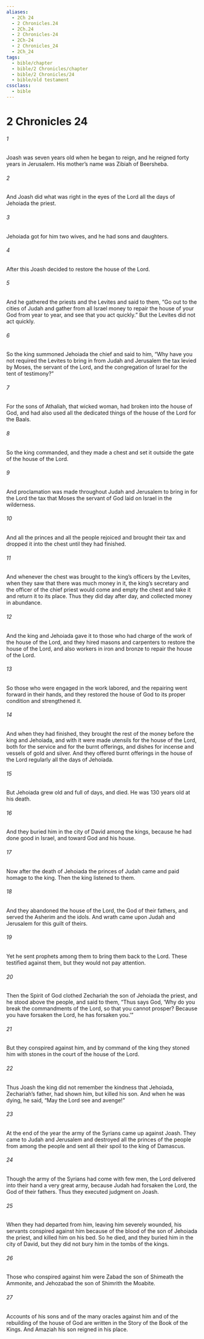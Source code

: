 ```yaml
---
aliases:
  - 2Ch 24
  - 2 Chronicles.24
  - 2Ch.24
  - 2 Chronicles-24
  - 2Ch-24
  - 2 Chronicles_24
  - 2Ch_24
tags:
  - bible/chapter
  - bible/2 Chronicles/chapter
  - bible/2 Chronicles/24
  - bible/old testament
cssclass:
  - bible
---
```


# 2 Chronicles 24

###### 1
Joash was seven years old when he began to reign, and he reigned forty years in Jerusalem. His mother’s name was Zibiah of Beersheba.
###### 2
And Joash did what was right in the eyes of the Lord all the days of Jehoiada the priest.
###### 3
Jehoiada got for him two wives, and he had sons and daughters.
###### 4
After this Joash decided to restore the house of the Lord.
###### 5
And he gathered the priests and the Levites and said to them, “Go out to the cities of Judah and gather from all Israel money to repair the house of your God from year to year, and see that you act quickly.” But the Levites did not act quickly.
###### 6
So the king summoned Jehoiada the chief and said to him, “Why have you not required the Levites to bring in from Judah and Jerusalem the tax levied by Moses, the servant of the Lord, and the congregation of Israel for the tent of testimony?”
###### 7
For the sons of Athaliah, that wicked woman, had broken into the house of God, and had also used all the dedicated things of the house of the Lord for the Baals.
###### 8
So the king commanded, and they made a chest and set it outside the gate of the house of the Lord.
###### 9
And proclamation was made throughout Judah and Jerusalem to bring in for the Lord  the tax that Moses the servant of God laid on Israel in the wilderness.
###### 10
And all the princes and all the people rejoiced and brought their tax and dropped it into the chest until they had finished.
###### 11
And whenever the chest was brought to the king’s officers by the Levites, when they saw that there was much money in it, the king’s secretary and the officer of the chief priest would come and empty the chest and take it and return it to its place. Thus they did day after day, and collected money in abundance.
###### 12
And the king and Jehoiada gave it to those who had charge of the work of the house of the Lord, and they hired masons and carpenters to restore the house of the Lord, and also workers in iron and bronze to repair the house of the Lord.
###### 13
So those who were engaged in the work labored, and the repairing went forward in their hands, and they restored the house of God to its proper condition and strengthened it.
###### 14
And when they had finished, they brought the rest of the money before the king and Jehoiada, and with it were made utensils for the house of the Lord, both for the service and for the burnt offerings, and dishes for incense and vessels of gold and silver. And they offered burnt offerings in the house of the Lord regularly all the days of Jehoiada.
###### 15
But Jehoiada grew old and full of days, and died. He was 130 years old at his death.
###### 16
And they buried him in the city of David among the kings, because he had done good in Israel, and toward God and his house.
###### 17
Now after the death of Jehoiada the princes of Judah came and paid homage to the king. Then the king listened to them.
###### 18
And they abandoned the house of the Lord, the God of their fathers, and served the Asherim and the idols. And wrath came upon Judah and Jerusalem for this guilt of theirs.
###### 19
Yet he sent prophets among them to bring them back to the Lord. These testified against them, but they would not pay attention.
###### 20
Then the Spirit of God clothed Zechariah the son of Jehoiada the priest, and he stood above the people, and said to them, “Thus says God, ‘Why do you break the commandments of the Lord, so that you cannot prosper? Because you have forsaken the Lord, he has forsaken you.’”
###### 21
But they conspired against him, and by command of the king they stoned him with stones in the court of the house of the Lord.
###### 22
Thus Joash the king did not remember the kindness that Jehoiada, Zechariah’s father, had shown him, but killed his son. And when he was dying, he said, “May the Lord see and avenge!”
###### 23
At the end of the year the army of the Syrians came up against Joash. They came to Judah and Jerusalem and destroyed all the princes of the people from among the people and sent all their spoil to the king of Damascus.
###### 24
Though the army of the Syrians had come with few men, the Lord delivered into their hand a very great army, because Judah had forsaken the Lord, the God of their fathers. Thus they executed judgment on Joash.
###### 25
When they had departed from him, leaving him severely wounded, his servants conspired against him because of the blood of the son of Jehoiada the priest, and killed him on his bed. So he died, and they buried him in the city of David, but they did not bury him in the tombs of the kings.
###### 26
Those who conspired against him were Zabad the son of Shimeath the Ammonite, and Jehozabad the son of Shimrith the Moabite.
###### 27
Accounts of his sons and of the many oracles against him and of the rebuilding of the house of God are written in the Story of the Book of the Kings. And Amaziah his son reigned in his place.


